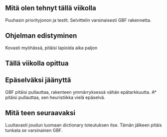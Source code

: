 ## Mitä olen tehnyt tällä viikolla

Puuhasin priorityjonon ja testit. Selvittelin varsinaisesti GBF rakennetta.

## Ohjelman edistyminen

Kovasti myöhässä, pitäisi lapioida aika paljon

## Tällä viikolla opittua

## Epäselväksi jäänyttä

GBF pitäisi pullauttaa, rakenteen ymmärryksessä vähän epätarkkuutta. A* pitäisi pullauttaa, sen heuristiikka vielä epäselvä.

## Mitä teen seuraavaksi

Luultavasti joudun luomaan dictionary toteutuksen itse. Tämän jälkeen pitäis tunkata se varsinainen GBF.
